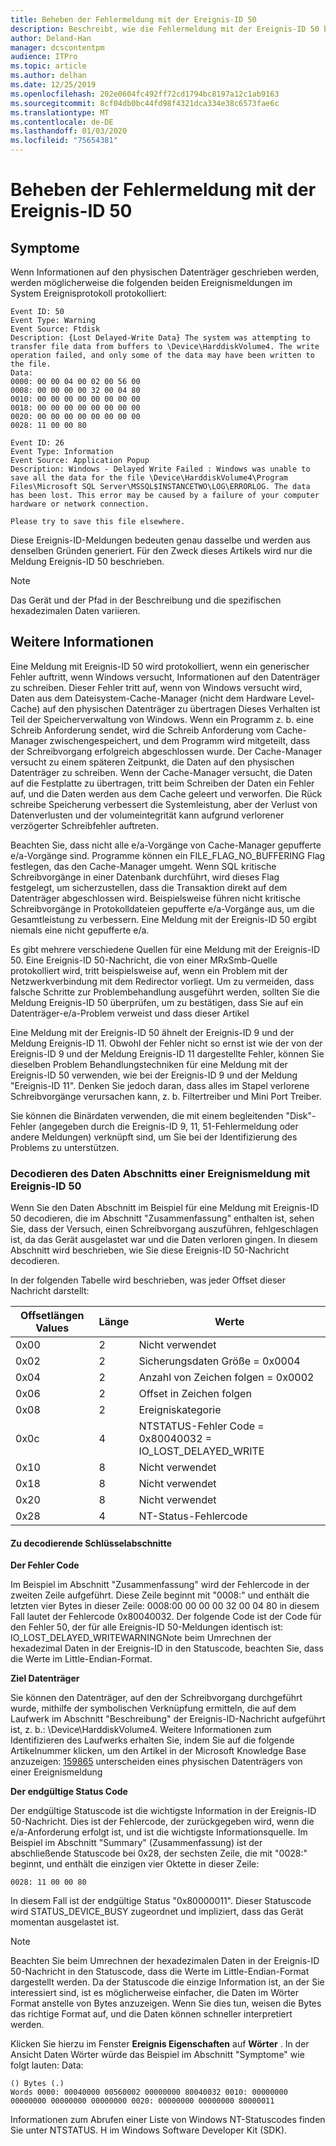 ```yaml
---
title: Beheben der Fehlermeldung mit der Ereignis-ID 50
description: Beschreibt, wie die Fehlermeldung mit der Ereignis-ID 50 behoben wird.
author: Deland-Han
manager: dcscontentpm
audience: ITPro
ms.topic: article
ms.author: delhan
ms.date: 12/25/2019
ms.openlocfilehash: 202e0604fc492ff72cd1794bc8197a12c1ab9163
ms.sourcegitcommit: 8cf04db0bc44fd98f4321dca334e38c6573fae6c
ms.translationtype: MT
ms.contentlocale: de-DE
ms.lasthandoff: 01/03/2020
ms.locfileid: "75654381"
---
```

# <a name="troubleshoot-the-event-id-50-error-message"></a>Beheben der Fehlermeldung mit der Ereignis-ID 50

##  <a name="symptoms"></a>Symptome

Wenn Informationen auf den physischen Datenträger geschrieben werden, werden möglicherweise die folgenden beiden Ereignismeldungen im System Ereignisprotokoll protokolliert: 

```
Event ID: 50 
Event Type: Warning 
Event Source: Ftdisk 
Description: {Lost Delayed-Write Data} The system was attempting to transfer file data from buffers to \Device\HarddiskVolume4. The write operation failed, and only some of the data may have been written to the file.
Data: 
0000: 00 00 04 00 02 00 56 00 
0008: 00 00 00 00 32 00 04 80 
0010: 00 00 00 00 00 00 00 00 
0018: 00 00 00 00 00 00 00 00 
0020: 00 00 00 00 00 00 00 00 
0028: 11 00 00 80 
```

```
Event ID: 26 
Event Type: Information
Event Source: Application Popup
Description: Windows - Delayed Write Failed : Windows was unable to save all the data for the file \Device\HarddiskVolume4\Program Files\Microsoft SQL Server\MSSQL$INSTANCETWO\LOG\ERRORLOG. The data has been lost. This error may be caused by a failure of your computer hardware or network connection.

Please try to save this file elsewhere.
```

Diese Ereignis-ID-Meldungen bedeuten genau dasselbe und werden aus denselben Gründen generiert. Für den Zweck dieses Artikels wird nur die Meldung Ereignis-ID 50 beschrieben.

> [!NOTE] 
> Das Gerät und der Pfad in der Beschreibung und die spezifischen hexadezimalen Daten variieren. 

##  <a name="more-information"></a>Weitere Informationen

Eine Meldung mit Ereignis-ID 50 wird protokolliert, wenn ein generischer Fehler auftritt, wenn Windows versucht, Informationen auf den Datenträger zu schreiben. Dieser Fehler tritt auf, wenn von Windows versucht wird, Daten aus dem Dateisystem-Cache-Manager (nicht dem Hardware Level-Cache) auf den physischen Datenträger zu übertragen Dieses Verhalten ist Teil der Speicherverwaltung von Windows. Wenn ein Programm z. b. eine Schreib Anforderung sendet, wird die Schreib Anforderung vom Cache-Manager zwischengespeichert, und dem Programm wird mitgeteilt, dass der Schreibvorgang erfolgreich abgeschlossen wurde. Der Cache-Manager versucht zu einem späteren Zeitpunkt, die Daten auf den physischen Datenträger zu schreiben. Wenn der Cache-Manager versucht, die Daten auf die Festplatte zu übertragen, tritt beim Schreiben der Daten ein Fehler auf, und die Daten werden aus dem Cache geleert und verworfen. Die Rück schreibe Speicherung verbessert die Systemleistung, aber der Verlust von Datenverlusten und der volumeintegrität kann aufgrund verlorener verzögerter Schreibfehler auftreten.

Beachten Sie, dass nicht alle e/a-Vorgänge von Cache-Manager gepufferte e/a-Vorgänge sind. Programme können ein FILE_FLAG_NO_BUFFERING Flag festlegen, das den Cache-Manager umgeht. Wenn SQL kritische Schreibvorgänge in einer Datenbank durchführt, wird dieses Flag festgelegt, um sicherzustellen, dass die Transaktion direkt auf dem Datenträger abgeschlossen wird. Beispielsweise führen nicht kritische Schreibvorgänge in Protokolldateien gepufferte e/a-Vorgänge aus, um die Gesamtleistung zu verbessern. Eine Meldung mit der Ereignis-ID 50 ergibt niemals eine nicht gepufferte e/a.

Es gibt mehrere verschiedene Quellen für eine Meldung mit der Ereignis-ID 50. Eine Ereignis-ID 50-Nachricht, die von einer MRxSmb-Quelle protokolliert wird, tritt beispielsweise auf, wenn ein Problem mit der Netzwerkverbindung mit dem Redirector vorliegt. Um zu vermeiden, dass falsche Schritte zur Problembehandlung ausgeführt werden, sollten Sie die Meldung Ereignis-ID 50 überprüfen, um zu bestätigen, dass Sie auf ein Datenträger-e/a-Problem verweist und dass dieser Artikel

Eine Meldung mit der Ereignis-ID 50 ähnelt der Ereignis-ID 9 und der Meldung Ereignis-ID 11. Obwohl der Fehler nicht so ernst ist wie der von der Ereignis-ID 9 und der Meldung Ereignis-ID 11 dargestellte Fehler, können Sie dieselben Problem Behandlungstechniken für eine Meldung mit der Ereignis-ID 50 verwenden, wie bei der Ereignis-ID 9 und der Meldung "Ereignis-ID 11". Denken Sie jedoch daran, dass alles im Stapel verlorene Schreibvorgänge verursachen kann, z. b. Filtertreiber und Mini Port Treiber. 

Sie können die Binärdaten verwenden, die mit einem begleitenden "Disk"-Fehler (angegeben durch die Ereignis-ID 9, 11, 51-Fehlermeldung oder andere Meldungen) verknüpft sind, um Sie bei der Identifizierung des Problems zu unterstützen.

###  <a name="how-to-decode-the-data-section-of-an-event-id-50-event-message"></a>Decodieren des Daten Abschnitts einer Ereignismeldung mit Ereignis-ID 50 

Wenn Sie den Daten Abschnitt im Beispiel für eine Meldung mit Ereignis-ID 50 decodieren, die im Abschnitt "Zusammenfassung" enthalten ist, sehen Sie, dass der Versuch, einen Schreibvorgang auszuführen, fehlgeschlagen ist, da das Gerät ausgelastet war und die Daten verloren gingen. In diesem Abschnitt wird beschrieben, wie Sie diese Ereignis-ID 50-Nachricht decodieren. 

In der folgenden Tabelle wird beschrieben, was jeder Offset dieser Nachricht darstellt: 

|Offsetlängen Values|Länge|Werte|
|-----------|------------|---------|
|0x00|2|Nicht verwendet|
|0x02|2|Sicherungsdaten Größe = 0x0004|
|0x04|2|Anzahl von Zeichen folgen = 0x0002|
|0x06|2|Offset in Zeichen folgen|
|0x08|2|Ereigniskategorie|
|0x0c|4|NTSTATUS-Fehler Code = 0x80040032 = IO_LOST_DELAYED_WRITE|
|0x10|8|Nicht verwendet|
|0x18|8|Nicht verwendet|
|0x20|8|Nicht verwendet|
|0x28|4|NT-Status-Fehlercode|

#### <a name="key-sections-to-decode"></a>Zu decodierende Schlüsselabschnitte

**Der Fehler Code**

Im Beispiel im Abschnitt "Zusammenfassung" wird der Fehlercode in der zweiten Zeile aufgeführt. Diese Zeile beginnt mit "0008:" und enthält die letzten vier Bytes in dieser Zeile: 0008:00 00 00 00 32 00 04 80 in diesem Fall lautet der Fehlercode 0x80040032. Der folgende Code ist der Code für den Fehler 50, der für alle Ereignis-ID 50-Meldungen identisch ist: IO_LOST_DELAYED_WRITEWARNINGNote beim Umrechnen der hexadezimal Daten in der Ereignis-ID in den Statuscode, beachten Sie, dass die Werte im Little-Endian-Format.

**Ziel Datenträger**

Sie können den Datenträger, auf den der Schreibvorgang durchgeführt wurde, mithilfe der symbolischen Verknüpfung ermitteln, die auf dem Laufwerk im Abschnitt "Beschreibung" der Ereignis-ID-Nachricht aufgeführt ist, z. b.: \Device\HarddiskVolume4. Weitere Informationen zum Identifizieren des Laufwerks erhalten Sie, indem Sie auf die folgende Artikelnummer klicken, um den Artikel in der Microsoft Knowledge Base anzuzeigen: [159865](/EN-US/help/159865) unterscheiden eines physischen Datenträgers von einer Ereignismeldung

**Der endgültige Status Code**

Der endgültige Statuscode ist die wichtigste Information in der Ereignis-ID 50-Nachricht. Dies ist der Fehlercode, der zurückgegeben wird, wenn die e/a-Anforderung erfolgt ist, und ist die wichtigste Informationsquelle. Im Beispiel im Abschnitt "Summary" (Zusammenfassung) ist der abschließende Statuscode bei 0x28, der sechsten Zeile, die mit "0028:" beginnt, und enthält die einzigen vier Oktette in dieser Zeile: 

```
0028: 11 00 00 80 
```

In diesem Fall ist der endgültige Status "0x80000011". Dieser Statuscode wird STATUS_DEVICE_BUSY zugeordnet und impliziert, dass das Gerät momentan ausgelastet ist.

>[!NOTE] 
> Beachten Sie beim Umrechnen der hexadezimalen Daten in der Ereignis-ID 50-Nachricht in den Statuscode, dass die Werte im Little-Endian-Format dargestellt werden. Da der Statuscode die einzige Information ist, an der Sie interessiert sind, ist es möglicherweise einfacher, die Daten im Wörter Format anstelle von Bytes anzuzeigen. Wenn Sie dies tun, weisen die Bytes das richtige Format auf, und die Daten können schneller interpretiert werden.

Klicken Sie hierzu im Fenster **Ereignis Eigenschaften** auf **Wörter** . In der Ansicht Daten Wörter würde das Beispiel im Abschnitt "Symptome" wie folgt lauten: Data: 

```
() Bytes (.) 
Words 0000: 00040000 00560002 00000000 80040032 0010: 00000000 00000000 00000000 00000000 0020: 00000000 00000000 80000011
```

Informationen zum Abrufen einer Liste von Windows NT-Statuscodes finden Sie unter NTSTATUS. H im Windows Software Developer Kit (SDK).